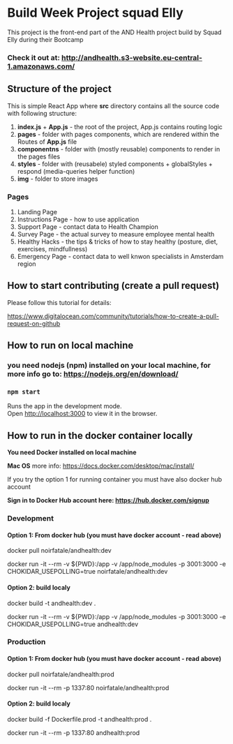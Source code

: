 # Build Week Project squad Elly

This project is the front-end part of the AND Health project build by Squad Elly during their Bootcamp

### Check it out at: http://andhealth.s3-website.eu-central-1.amazonaws.com/

## Structure of the project

This is simple React App where **src** directory contains all the source code with following structure:

1. **index.js** + **App.js** - the root of the project, App.js contains routing logic 
2. **pages** - folder with pages components, which are rendered within the Routes of **App.js** file
3. **componentns** - folder with (mostly reusable) components to render in the pages files
4. **styles** - folder with (reusabele) styled components + globalStyles + respond (media-queries helper function)
5. **img** - folder to store images

### Pages

1. Landing Page
2. Instructions Page - how to use application
3. Support Page - contact data to Health Champion
4. Survey Page - the actual survey to measure employee mental health
5. Healthy Hacks - the tips & tricks of how to stay healthy (posture, diet, exercises, mindfullness)
6. Emergency Page - contact data to well knwon specialists in Amsterdam region
 

## How to start contributing (create a pull request)

Please follow this tutorial for details:

https://www.digitalocean.com/community/tutorials/how-to-create-a-pull-request-on-github


## How to run on local machine

### you need nodejs (npm) installed on your local machine, for more info go to: https://nodejs.org/en/download/

### `npm start`

Runs the app in the development mode.\
Open [http://localhost:3000](http://localhost:3000) to view it in the browser.

## How to run in the docker container locally

**You need Docker installed on local machine**

**Mac OS** more info: https://docs.docker.com/desktop/mac/install/

If you try the option 1 for running container you must have also docker hub account

**Sign in to Docker Hub account here: https://hub.docker.com/signup**

### Development

#### Option 1: From docker hub (you must have docker account - read above)
docker pull noirfatale/andhealth:dev

docker run -it --rm -v ${PWD}:/app -v /app/node_modules -p 3001:3000 -e CHOKIDAR_USEPOLLING=true noirfatale/andhealth:dev

#### Option 2: build localy

docker build -t andhealth:dev .

docker run -it --rm -v ${PWD}:/app -v /app/node_modules -p 3001:3000 -e CHOKIDAR_USEPOLLING=true andhealth:dev

### Production

#### Option 1: From docker hub (you must have docker account - read above)
docker pull noirfatale/andhealth:prod

docker run -it --rm -p 1337:80 noirfatale/andhealth:prod

#### Option 2: build localy

docker build -f Dockerfile.prod -t andhealth:prod .

docker run -it --rm -p 1337:80 andhealth:prod